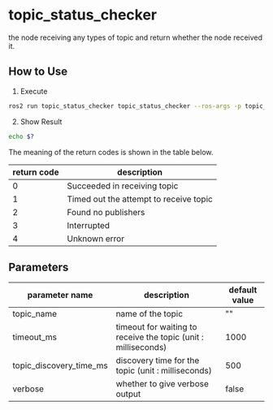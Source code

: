 # topic_status_checker

the node receiving any types of topic and return whether the node received it.

## How to Use

1. Execute
```bash
ros2 run topic_status_checker topic_status_checker --ros-args -p topic_name:=<topic name>
```

2. Show Result
```bash
echo $?
```

The meaning of the return codes is shown in the table below.

| return code | description                            |
|-------------|----------------------------------------|
| 0           | Succeeded in receiving topic           |
| 1           | Timed out the attempt to receive topic |
| 2           | Found no publishers                    |
| 3           | Interrupted                            |
| 4           | Unknown error                          |

## Parameters

| parameter name          | description                                                    | default value |
|-------------------------|----------------------------------------------------------------|---------------|
| topic_name              | name of the topic                                              | ""            |
| timeout_ms              | timeout for waiting to receive the topic (unit : milliseconds) | 1000          |
| topic_discovery_time_ms | discovery time for the topic (unit : milliseconds)             | 500           |
| verbose                 | whether to give verbose output                                 | false         |
